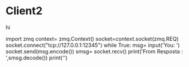 # Client2
hi

import zmq
context= zmq.Context()
socket=context.socket(zmq.REQ)
socket.connect("tcp://127.0.0.1:12345")
while True:
    msg= input('You:   ')
    socket.send(msg.encode())
    smsg= socket.recv()
    print('From Resposta : ',smsg.decode())
    print('')
    
